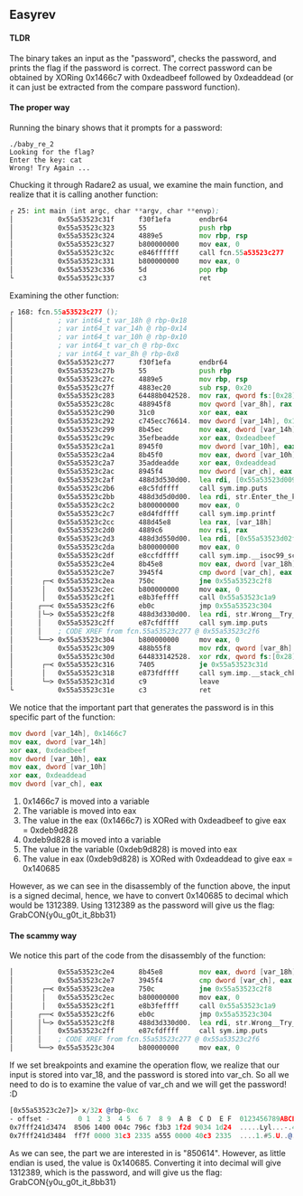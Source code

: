 ## Easyrev

#### TLDR
The binary takes an input as the "password", checks the password, and prints the flag if the password is correct. The correct password can be obtained by XORing 0x1466c7 with 0xdeadbeef followed by 0xdeaddead (or it can just be extracted from the compare password function). 

#### The proper way
Running the binary shows that it prompts for a password:
```
./baby_re_2
Looking for the flag?
Enter the key: cat
Wrong! Try Again ...
```
Chucking it through Radare2 as usual, we examine the main function, and realize that it is calling another function: 
```asm
┌ 25: int main (int argc, char **argv, char **envp);
│           0x55a53523c31f      f30f1efa       endbr64
│           0x55a53523c323      55             push rbp
│           0x55a53523c324      4889e5         mov rbp, rsp
│           0x55a53523c327      b800000000     mov eax, 0
│           0x55a53523c32c      e846ffffff     call fcn.55a53523c277
│           0x55a53523c331      b800000000     mov eax, 0
│           0x55a53523c336      5d             pop rbp
└           0x55a53523c337      c3             ret
```
Examining the other function: 
```asm
┌ 168: fcn.55a53523c277 ();
│           ; var int64_t var_18h @ rbp-0x18
│           ; var int64_t var_14h @ rbp-0x14
│           ; var int64_t var_10h @ rbp-0x10
│           ; var int64_t var_ch @ rbp-0xc
│           ; var int64_t var_8h @ rbp-0x8
│           0x55a53523c277      f30f1efa       endbr64
│           0x55a53523c27b      55             push rbp
│           0x55a53523c27c      4889e5         mov rbp, rsp
│           0x55a53523c27f      4883ec20       sub rsp, 0x20
│           0x55a53523c283      64488b042528.  mov rax, qword fs:[0x28]
│           0x55a53523c28c      488945f8       mov qword [var_8h], rax
│           0x55a53523c290      31c0           xor eax, eax
│           0x55a53523c292      c745ecc76614.  mov dword [var_14h], 0x1466c7
│           0x55a53523c299      8b45ec         mov eax, dword [var_14h]
│           0x55a53523c29c      35efbeadde     xor eax, 0xdeadbeef
│           0x55a53523c2a1      8945f0         mov dword [var_10h], eax
│           0x55a53523c2a4      8b45f0         mov eax, dword [var_10h]
│           0x55a53523c2a7      35addeadde     xor eax, 0xdeaddead
│           0x55a53523c2ac      8945f4         mov dword [var_ch], eax
│           0x55a53523c2af      488d3d530d00.  lea rdi, [0x55a53523d009] ; "Looking for the flag?"
│           0x55a53523c2b6      e8c5fdffff     call sym.imp.puts       ; int puts(const char *s)
│           0x55a53523c2bb      488d3d5d0d00.  lea rdi, str.Enter_the_key:_ ; 0x55a53523d01f ; "Enter the key: "
│           0x55a53523c2c2      b800000000     mov eax, 0
│           0x55a53523c2c7      e8d4fdffff     call sym.imp.printf     ; int printf(const char *format)
│           0x55a53523c2cc      488d45e8       lea rax, [var_18h]
│           0x55a53523c2d0      4889c6         mov rsi, rax
│           0x55a53523c2d3      488d3d550d00.  lea rdi, [0x55a53523d02f] ; "%d"
│           0x55a53523c2da      b800000000     mov eax, 0
│           0x55a53523c2df      e8ccfdffff     call sym.imp.__isoc99_scanf ; int scanf(const char *format)
│           0x55a53523c2e4      8b45e8         mov eax, dword [var_18h]
│           0x55a53523c2e7      3945f4         cmp dword [var_ch], eax
│       ┌─< 0x55a53523c2ea      750c           jne 0x55a53523c2f8
│       │   0x55a53523c2ec      b800000000     mov eax, 0
│       │   0x55a53523c2f1      e8b3feffff     call 0x55a53523c1a9
│      ┌──< 0x55a53523c2f6      eb0c           jmp 0x55a53523c304
│      │└─> 0x55a53523c2f8      488d3d330d00.  lea rdi, str.Wrong__Try_Again_... ; 0x55a53523d032 ; "Wrong! Try Again ..."
│      │    0x55a53523c2ff      e87cfdffff     call sym.imp.puts       ; int puts(const char *s)
│      │    ; CODE XREF from fcn.55a53523c277 @ 0x55a53523c2f6
│      └──> 0x55a53523c304      b800000000     mov eax, 0
│           0x55a53523c309      488b55f8       mov rdx, qword [var_8h]
│           0x55a53523c30d      644833142528.  xor rdx, qword fs:[0x28]
│       ┌─< 0x55a53523c316      7405           je 0x55a53523c31d
│       │   0x55a53523c318      e873fdffff     call sym.imp.__stack_chk_fail ; void __stack_chk_fail(void)
│       └─> 0x55a53523c31d      c9             leave
└           0x55a53523c31e      c3             ret
```
We notice that the important part that generates the password is in this specific part of the function: 
```asm
mov dword [var_14h], 0x1466c7
mov eax, dword [var_14h]
xor eax, 0xdeadbeef
mov dword [var_10h], eax
mov eax, dword [var_10h]
xor eax, 0xdeaddead
mov dword [var_ch], eax
```
1. 0x1466c7 is moved into a variable
2. The variable is moved into eax
3. The value in the eax (0x1466c7) is XORed with 0xdeadbeef to give eax = 0xdeb9d828
4. 0xdeb9d828 is moved into a variable
5. The value in the variable (0xdeb9d828) is moved into eax
6. The value in eax (0xdeb9d828) is XORed with 0xdeaddead to give eax = 0x140685

However, as we can see in the disassembly of the function above, the input is a signed decimal, hence, we have to convert 0x140685 to decimal which would be 1312389.
Using 1312389 as the password will give us the flag: GrabCON{y0u_g0t_it_8bb31}

#### The scammy way
We notice this part of the code from the disassembly of the function: 
```asm
│           0x55a53523c2e4      8b45e8         mov eax, dword [var_18h]
│           0x55a53523c2e7      3945f4         cmp dword [var_ch], eax
│       ┌─< 0x55a53523c2ea      750c           jne 0x55a53523c2f8
│       │   0x55a53523c2ec      b800000000     mov eax, 0
│       │   0x55a53523c2f1      e8b3feffff     call 0x55a53523c1a9
│      ┌──< 0x55a53523c2f6      eb0c           jmp 0x55a53523c304
│      │└─> 0x55a53523c2f8      488d3d330d00.  lea rdi, str.Wrong__Try_Again_... ; 0x55a53523d032 ; "Wrong! Try Again ..."
│      │    0x55a53523c2ff      e87cfdffff     call sym.imp.puts       ; int puts(const char *s)
│      │    ; CODE XREF from fcn.55a53523c277 @ 0x55a53523c2f6
│      └──> 0x55a53523c304      b800000000     mov eax, 0
```
If we set breakpoints and examine the operation flow, we realize that our input is stored into var_18, and the password is stored into var_ch. So all we need to do is to examine the value of var_ch and we will get the password! :D
```asm
[0x55a53523c2e7]> x/32x @rbp-0xc
- offset -       0 1  2 3  4 5  6 7  8 9  A B  C D  E F  0123456789ABCDEF
0x7fff241d3474  8506 1400 004c 796c f3b3 1f2d 9034 1d24  .....Lyl...-.4.$
0x7fff241d3484  ff7f 0000 31c3 2335 a555 0000 40c3 2335  ....1.#5.U..@.#5
```
As we can see, the part we are interested in is "850614". However, as little endian is used, the value is 0x140685. Converting it into decimal will give 1312389, which is the password, and will give us the flag: GrabCON{y0u_g0t_it_8bb31}
